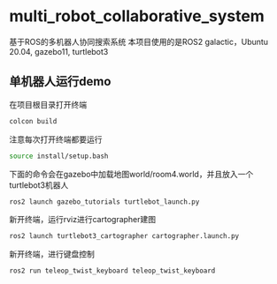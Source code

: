 # multi_robot_collaborative_system
基于ROS的多机器人协同搜索系统
本项目使用的是ROS2 galactic，Ubuntu 20.04, gazebo11, turtlebot3
## 单机器人运行demo
在项目根目录打开终端
```bash
colcon build
```
注意每次打开终端都要运行
```bash
source install/setup.bash
```
下面的命令会在gazebo中加载地图world/room4.world，并且放入一个turtlebot3机器人
```bash
ros2 launch gazebo_tutorials turtlebot_launch.py
```
新开终端，运行rviz进行cartographer建图
```bash
ros2 launch turtlebot3_cartographer cartographer.launch.py 
```
新开终端，进行键盘控制
```bash
ros2 run teleop_twist_keyboard teleop_twist_keyboard
```